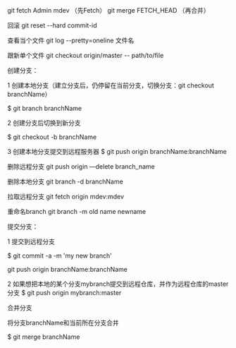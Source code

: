 git fetch Admin mdev （先Fetch）
git merge FETCH_HEAD （再合并）

回滚
git reset --hard commit-id

查看当个文件
git log --pretty=oneline 文件名

跟新单个文件
git checkout origin/master -- path/to/file

创建分支：

1 创建本地分支（建立分支后，仍停留在当前分支，切换分支：git checkout branchName）

$ git branch branchName

2 创建分支后切换到新分支

$ git checkout -b branchName

3 创建本地分支提交到远程服务器
$ git push origin branchName:branchName

删除远程分支
git push origin —delete branch_name

删除本地分支
git branch -d branchName

拉取远程分支
git fetch origin mdev:mdev

重命名branch
git branch -m old name newname

提交分支：

1 提交到远程分支

$ git commit -a -m 'my new branch'

git push origin branchName:branchName

2 如果想把本地的某个分支mybranch提交到远程仓库，并作为远程仓库的master分支
$ git push origin mybranch:master

合并分支

将分支branchName和当前所在分支合并

$ git merge branchName